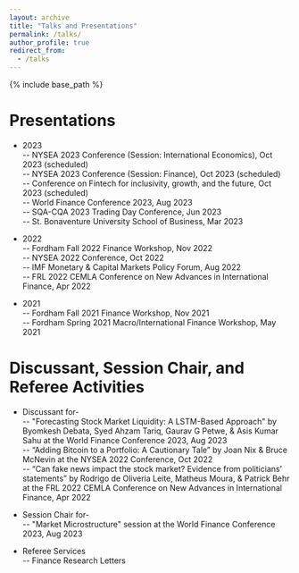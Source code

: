 ```yaml
---
layout: archive
title: "Talks and Presentations"
permalink: /talks/
author_profile: true
redirect_from:
  - /talks
---
```

{% include base_path %}

Presentations
======
* 2023 <br>
-- NYSEA 2023 Conference (Session: International Economics), Oct 2023 (scheduled) <br>
-- NYSEA 2023 Conference (Session: Finance), Oct 2023 (scheduled) <br>
-- Conference on Fintech for inclusivity, growth, and the future, Oct 2023 (scheduled) <br>
-- World Finance Conference 2023, Aug 2023 <br>
-- SQA-CQA 2023 Trading Day Conference, Jun 2023 <br>
-- St. Bonaventure University School of Business, Mar 2023 <br>

* 2022 <br>
-- Fordham Fall 2022 Finance Workshop, Nov 2022 <br>
-- NYSEA 2022 Conference, Oct 2022 <br>
-- IMF Monetary & Capital Markets Policy Forum, Aug 2022 <br>
-- FRL 2022 CEMLA Conference on New Advances in International Finance, Apr 2022 <br>

* 2021 <br>
-- Fordham Fall 2021 Finance Workshop, Nov 2021 <br>
-- Fordham Spring 2021 Macro/International Finance Workshop, May 2021 <br>

Discussant, Session Chair, and Referee Activities
======
* Discussant for- <br>
-- "Forecasting Stock Market Liquidity: A LSTM-Based Approach" by Byomkesh Debata, Syed Ahzam Tariq, Gaurav G Petwe, & Asis Kumar Sahu at the World Finance Conference 2023, Aug 2023 <br>
-- “Adding Bitcoin to a Portfolio: A Cautionary Tale” by Joan Nix & Bruce McNevin at the NYSEA 2022 Conference, Oct 2022 <br>
-- “Can fake news impact the stock market? Evidence from politicians’ statements” by Rodrigo de Oliveria Leite, Matheus Moura, & Patrick Behr at the FRL 2022 CEMLA Conference on New Advances in International Finance, Apr 2022 <br>

* Session Chair for- <br>
-- "Market Microstructure" session at the World Finance Conference 2023, Aug 2023 <br>

* Referee Services <br>
-- Finance Research Letters <br>
